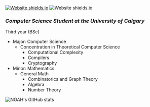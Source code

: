 [![Website shields.io](https://img.shields.io/website-up-down-green-red/http/shields.io.svg)](http://noah.binaryfox.ca/)
![Website shields.io](https://img.shields.io/badge/Maintained%3F-yes-green.svg)
### ***Computer Science Student at the University of Calgary*** 
Third year (BSc)
* Major: Computer Science 
  * Concentration in Theoretical Computer Science
     * Computational Complexity
      * Compilers
      * Cryptography  
* Minor: Mathematics
  * General Math
    * Combinatorics and Graph Theory 
     * Algebra
      * Number Theory 



![NOAH's GitHub stats](https://github-readme-stats.vercel.app/api?username=NoahPinel&theme=react&show_icons=true&count_private=true)








